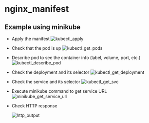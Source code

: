 # nginx_manifest
## Example using minikube
- Apply the manifest
![kubectl_apply](https://github.com/natkhar/nginx_manifest/assets/46851077/3f21b2c3-ea95-4ee6-9410-0dd19318b101)

- Check that the pod is up
![kubectl_get_pods](https://github.com/natkhar/nginx_manifest/assets/46851077/2afe7524-d248-4ca0-96d6-0a852c3b83e6)

-  Describe pod to see the container info (label, volume, port, etc.)
![kubectl_describe_pod](https://github.com/natkhar/nginx_manifest/assets/46851077/74b67620-2b33-4422-8db2-fa8e6e887000)

- Check the deployment and its selector
  ![kubectl_get_deployment](https://github.com/natkhar/nginx_manifest/assets/46851077/7f933cd1-413e-4678-ac19-e373a7b02063)

- Check the service and its selector
  ![kubectl_get_svc](https://github.com/natkhar/nginx_manifest/assets/46851077/56fb31c1-5d90-4be1-a20e-099021d2f439)

- Execute minikube command to get service URL
![minikube_get_service_url](https://github.com/natkhar/nginx_manifest/assets/46851077/fe6c8341-a5e2-4b9d-90c4-54781e82db0c)

- Check HTTP response
  
  ![http_output](https://github.com/natkhar/nginx_manifest/assets/46851077/4be29524-0139-4eb1-be7b-9ae5be266b16)
